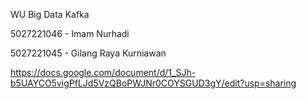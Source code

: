 WU Big Data Kafka


5027221046 - Imam Nurhadi

5027221045 - Gilang Raya Kurniawan

https://docs.google.com/document/d/1_SJh-b5UAYCO5vigPfLJd5VzQBoPWJNr0COYSGUD3gY/edit?usp=sharing
